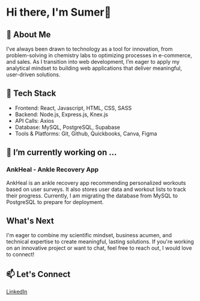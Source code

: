 # Hi there, I'm Sumer👋

## 🚀 About Me
I’ve always been drawn to technology as a tool for innovation, from problem-solving in chemistry labs to optimizing processes in e-commerce, and sales. As I transition into web development, I’m eager to apply my analytical mindset to building web applications that deliver meaningful, user-driven solutions.

## 🔨 Tech Stack
<ul>
  <li>Frontend: React, Javascript, HTML, CSS, SASS</li>
    <li>Backend: Node.js, Express.js, Knex.js</li>
    <li>API Calls: Axios</li>
    <li>Database: MySQL, PostgreSQL, Supabase</li>
  <li>Tools & Platforms: Git, Github, Quickbooks, Canva, Figma</li>
</ul>


## 🔭 I’m currently working on ...
### AnkHeal - Ankle Recovery App
AnkHeal is an ankle recovery app recommending personalized workouts based on user surveys. It also stores user data and workout lists to track their progress. Currently, I am migrating the database from MySQL to PostgreSQL to prepare for deployment.

## What's Next
I'm eager to combine my scientific mindset, business acumen, and technical expertise to create meaningful, lasting solutions. If you're working on an innovative project or want to chat, feel free to reach out, I would love to connect!

## 📫 Let's Connect
<a href="https://www.linkedin.com/in/sumerbhaidani/">LinkedIn</a> 
<!--
**sumerbhaidani/sumerbhaidani** is a ✨ _special_ ✨ repository because its `README.md` (this file) appears on your GitHub profile.

Here are some ideas to get you started:


- 🌱 I’m currently learning ...
- 👯 I’m looking to collaborate on ...
- 🤔 I’m looking for help with ...
- 💬 Ask me about ...
- 📫 How to reach me: ...
- ⚡ Fun fact: ...
-->
